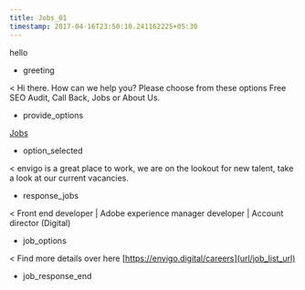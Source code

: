 ```yaml
---
title: Jobs_01
timestamp: 2017-04-16T23:50:10.241162225+05:30
---
```


hello
* greeting

< Hi there. How can we help you? Please choose from these options Free SEO Audit, Call Back, Jobs or About Us.
* provide_options

[Jobs](option_3)
* option_selected

< envigo is a great place to work, we are on the lookout for new talent, take a look at our current vacancies.
* response_jobs

< Front end developer | Adobe experience manager developer | Account director (Digital)
* job_options

< Find more details over here [https://envigo.digital/careers](url/job_list_url)
* job_response_end
